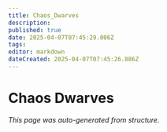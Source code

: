```yaml
---
title: Chaos_Dwarves
description: 
published: true
date: 2025-04-07T07:45:29.006Z
tags: 
editor: markdown
dateCreated: 2025-04-07T07:45:26.886Z
---
```


# Chaos Dwarves

*This page was auto-generated from structure.*